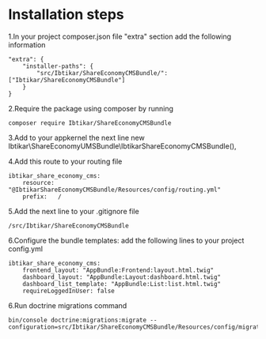 Installation steps
==================

1.In your project composer.json file "extra" section add the following information

    "extra": {
        "installer-paths": {
            "src/Ibtikar/ShareEconomyCMSBundle/": ["Ibtikar/ShareEconomyCMSBundle"]
        }
    }

2.Require the package using composer by running

    composer require Ibtikar/ShareEconomyCMSBundle

3.Add to your appkernel the next line
    new Ibtikar\ShareEconomyUMSBundle\IbtikarShareEconomyCMSBundle(),

4.Add this route to your routing file

    ibtikar_share_economy_cms:
        resource: "@IbtikarShareEconomyCMSBundle/Resources/config/routing.yml"
        prefix:   /

5.Add the next line to your .gitignore file

    /src/Ibtikar/ShareEconomyCMSBundle

6.Configure the bundle templates: add the following lines to your project config.yml
    
    ibtikar_share_economy_cms:
        frontend_layout: "AppBundle:Frontend:layout.html.twig"
        dashboard_layout: "AppBundle:Layout:dashboard.html.twig"
        dashboard_list_template: "AppBundle:List:list.html.twig"
        requireLoggedInUser: false

6.Run doctrine migrations command

    bin/console doctrine:migrations:migrate --configuration=src/Ibtikar/ShareEconomyCMSBundle/Resources/config/migrations.yml